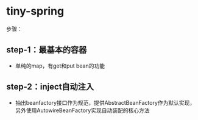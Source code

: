 tiny-spring
=====

步骤：

## step-1：最基本的容器

* 单纯的map，有get和put bean的功能


## step-2：inject自动注入

* 抽出beanfactory接口作为规范，提供AbstractBeanFactory作为默认实现，
另外使用AutowireBeanFactory实现自动装配的核心方法
